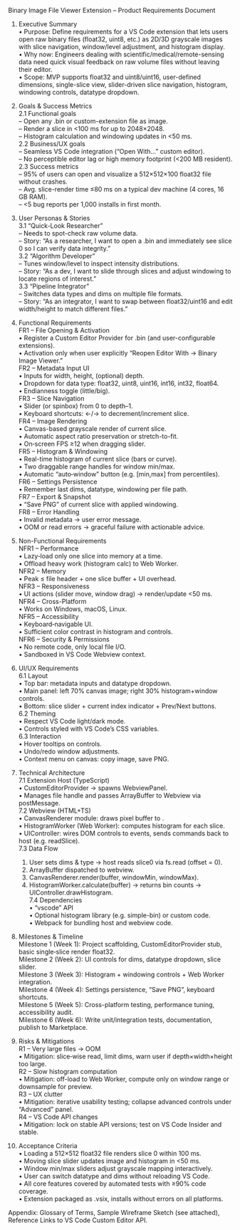 Binary Image File Viewer Extension – Product Requirements Document  

1. Executive Summary  
   • Purpose: Define requirements for a VS Code extension that lets users open raw binary files (float32, uint8, etc.) as 2D/3D grayscale images with slice navigation, window/level adjustment, and histogram display.  
   • Why now: Engineers dealing with scientific/medical/remote-sensing data need quick visual feedback on raw volume files without leaving their editor.  
   • Scope: MVP supports float32 and uint8/uint16, user-defined dimensions, single-slice view, slider-driven slice navigation, histogram, windowing controls, datatype dropdown.

2. Goals & Success Metrics  
   2.1 Functional goals  
     – Open any .bin or custom-extension file as image.  
     – Render a slice in <100 ms for up to 2048×2048.  
     – Histogram calculation and windowing updates in <50 ms.  
   2.2 Business/UX goals  
     – Seamless VS Code integration (“Open With…” custom editor).  
     – No perceptible editor lag or high memory footprint (<200 MB resident).  
   2.3 Success metrics  
     – 95% of users can open and visualize a 512×512×100 float32 file without crashes.  
     – Avg. slice-render time ≤80 ms on a typical dev machine (4 cores, 16 GB RAM).  
     – <5 bug reports per 1,000 installs in first month.

3. User Personas & Stories  
   3.1 “Quick-Look Researcher”  
     – Needs to spot-check raw volume data.  
     – Story: “As a researcher, I want to open a .bin and immediately see slice 0 so I can verify data integrity.”  
   3.2 “Algorithm Developer”  
     – Tunes window/level to inspect intensity distributions.  
     – Story: “As a dev, I want to slide through slices and adjust windowing to locate regions of interest.”  
   3.3 “Pipeline Integrator”  
     – Switches data types and dims on multiple file formats.  
     – Story: “As an integrator, I want to swap between float32/uint16 and edit width/height to match different files.”

4. Functional Requirements  
   FR1 – File Opening & Activation  
     • Register a Custom Editor Provider for .bin (and user-configurable extensions).  
     • Activation only when user explicitly “Reopen Editor With → Binary Image Viewer.”  
   FR2 – Metadata Input UI  
     • Inputs for width, height, (optional) depth.  
     • Dropdown for data type: float32, uint8, uint16, int16, int32, float64.  
     • Endianness toggle (little/big).  
   FR3 – Slice Navigation  
     • Slider (or spinbox) from 0 to depth–1.  
     • Keyboard shortcuts: ←/→ to decrement/increment slice.  
   FR4 – Image Rendering  
     • Canvas-based grayscale render of current slice.  
     • Automatic aspect ratio preservation or stretch-to-fit.  
     • On‐screen FPS ≥12 when dragging slider.  
   FR5 – Histogram & Windowing  
     • Real-time histogram of current slice (bars or curve).  
     • Two draggable range handles for window min/max.  
     • Automatic “auto‐window” button (e.g. [min,max] from percentiles).  
   FR6 – Settings Persistence  
     • Remember last dims, datatype, windowing per file path.  
   FR7 – Export & Snapshot  
     • “Save PNG” of current slice with applied windowing.  
   FR8 – Error Handling  
     • Invalid metadata → user error message.  
     • OOM or read errors → graceful failure with actionable advice.

5. Non-Functional Requirements  
   NFR1 – Performance  
     • Lazy‐load only one slice into memory at a time.  
     • Offload heavy work (histogram calc) to Web Worker.  
   NFR2 – Memory  
     • Peak ≤ file header + one slice buffer + UI overhead.  
   NFR3 – Responsiveness  
     • UI actions (slider move, window drag) → render/update <50 ms.  
   NFR4 – Cross-Platform  
     • Works on Windows, macOS, Linux.  
   NFR5 – Accessibility  
     • Keyboard‐navigable UI.  
     • Sufficient color contrast in histogram and controls.  
   NFR6 – Security & Permissions  
     • No remote code, only local file I/O.  
     • Sandboxed in VS Code Webview context.

6. UI/UX Requirements  
   6.1 Layout  
     • Top bar: metadata inputs and datatype dropdown.  
     • Main panel: left 70% canvas image; right 30% histogram+window controls.  
     • Bottom: slice slider + current index indicator + Prev/Next buttons.  
   6.2 Theming  
     • Respect VS Code light/dark mode.  
     • Controls styled with VS Code’s CSS variables.  
   6.3 Interaction  
     • Hover tooltips on controls.  
     • Undo/redo window adjustments.  
     • Context menu on canvas: copy image, save PNG.

7. Technical Architecture  
   7.1 Extension Host (TypeScript)  
     • CustomEditorProvider → spawns WebviewPanel.  
     • Manages file handle and passes ArrayBuffer to Webview via postMessage.  
   7.2 Webview (HTML+TS)  
     • CanvasRenderer module: draws pixel buffer to <canvas>.  
     • HistogramWorker (Web Worker): computes histogram for each slice.  
     • UIController: wires DOM controls to events, sends commands back to host (e.g. readSlice).  
   7.3 Data Flow  
     1. User sets dims & type → host reads slice0 via fs.read (offset = 0).  
     2. ArrayBuffer dispatched to webview.  
     3. CanvasRenderer.render(buffer, windowMin, windowMax).  
     4. HistogramWorker.calculate(buffer) → returns bin counts → UIController.drawHistogram.  
   7.4 Dependencies  
     • “vscode” API  
     • Optional histogram library (e.g. simple-bin) or custom code.  
     • Webpack for bundling host and webview code.

8. Milestones & Timeline  
   Milestone 1 (Week 1): Project scaffolding, CustomEditorProvider stub, basic single‐slice render float32.  
   Milestone 2 (Week 2): UI controls for dims, datatype dropdown, slice slider.  
   Milestone 3 (Week 3): Histogram + windowing controls + Web Worker integration.  
   Milestone 4 (Week 4): Settings persistence, “Save PNG”, keyboard shortcuts.  
   Milestone 5 (Week 5): Cross-platform testing, performance tuning, accessibility audit.  
   Milestone 6 (Week 6): Write unit/integration tests, documentation, publish to Marketplace.

9. Risks & Mitigations  
   R1 – Very large files → OOM  
     • Mitigation: slice‐wise read, limit dims, warn user if depth×width×height too large.  
   R2 – Slow histogram computation  
     • Mitigation: off-load to Web Worker, compute only on window range or downsample for preview.  
   R3 – UX clutter  
     • Mitigation: iterative usability testing; collapse advanced controls under “Advanced” panel.  
   R4 – VS Code API changes  
     • Mitigation: lock on stable API versions; test on VS Code Insider and stable.

10. Acceptance Criteria  
   • Loading a 512×512 float32 file renders slice 0 within 100 ms.  
   • Moving slice slider updates image and histogram in <50 ms.  
   • Window min/max sliders adjust grayscale mapping interactively.  
   • User can switch datatype and dims without reloading VS Code.  
   • All core features covered by automated tests with ≥90% code coverage.  
   • Extension packaged as .vsix, installs without errors on all platforms.

Appendix: Glossary of Terms, Sample Wireframe Sketch (see attached), Reference Links to VS Code Custom Editor API.